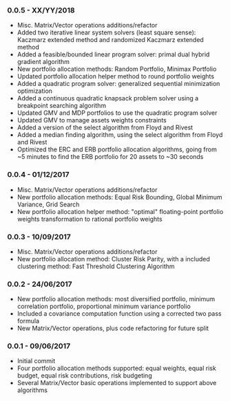 ### 0.0.5 - XX/YY/2018
- Misc. Matrix/Vector operations additions/refactor
- Added two iterative linear system solvers (least square sense): Kaczmarz extended method and randomized Kaczmarz extended method
- Added a feasible/bounded linear program solver: primal dual hybrid gradient algorithm
- New portfolio allocation methods: Random Portfolio, Minimax Portfolio
- Updated portfolio allocation helper method to round portfolio weights 
- Added a quadratic program solver: generalized sequential minimization optimization
- Added a continuous quadratic knapsack problem solver using a breakpoint searching algorithm
- Updated GMV and MDP portfolios to use the quadratic program solver
- Updated GMV to manage assets weights constraints
- Added a version of the select algorithm from Floyd and Rivest
- Added a median finding algorithm, using the select algorithm from Floyd and Rivest
- Optimized the ERC and ERB portfolio allocation algorithms, going from ~5 minutes to find the ERB portfolio for 20 assets to ~30 seconds

### 0.0.4 - 01/12/2017
- Misc. Matrix/Vector operations additions/refactor
- New portfolio allocation methods: Equal Risk Bounding, Global Minimum Variance, Grid Search
- New portfolio allocation helper method: "optimal" floating-point portfolio weights transformation to rational portfolio weights

### 0.0.3 - 10/09/2017
- Misc. Matrix/Vector operations additions/refactor
- New portfolio allocation method: Cluster Risk Parity, with a included clustering method: Fast Threshold Clustering Algorithm

### 0.0.2 - 24/06/2017

- New portfolio allocation methods: most diversified portfolio, minimum correlation portfolio, proportional minimum variance portfolio
- Included a covariance computation function using a corrected two pass formula
- New Matrix/Vector operations, plus code refactoring for future split

### 0.0.1 - 09/06/2017

- Initial commit
- Four portfolio allocation methods supported: equal weights, equal risk budget, equal risk contributions, risk budgeting
- Several Matrix/Vector basic operations implemented to support above algorithms
